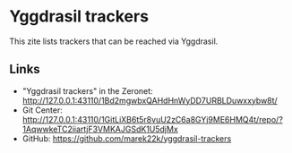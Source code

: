 # Yggdrasil trackers
This zite lists trackers that can be reached via Yggdrasil.

## Links
- "Yggdrasil trackers" in the Zeronet: http://127.0.0.1:43110/1Bd2mgwbxQAHdHnWyDD7URBLDuwxxybw8t/
- Git Center: http://127.0.0.1:43110/1GitLiXB6t5r8vuU2zC6a8GYj9ME6HMQ4t/repo/?1AqwwkeTC2iiartjF3VMKAJGSdK1U5djMx
- GitHub: https://github.com/marek22k/yggdrasil-trackers

